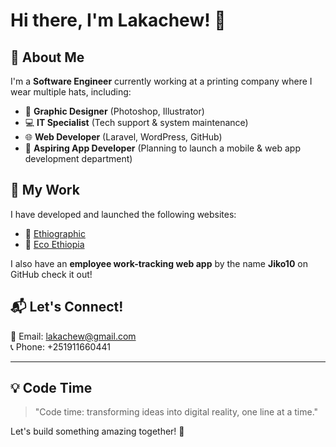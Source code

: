 <!--
## Hi there 👋
**lakachew/Lakachew** is a ✨ _special_ ✨ repository because its `README.md` (this file) appears on your GitHub profile.

Here are some ideas to get you started:

- 🔭 I’m currently working on ...
- 🌱 I’m currently learning ...
- 👯 I’m looking to collaborate on ...
- 🤔 I’m looking for help with ...
- 💬 Ask me about ...
- 📫 How to reach me: ...
- 😄 Pronouns: ...
- ⚡ Fun fact: ...
-->
# Hi there, I'm Lakachew! 👋

## 🚀 About Me
I'm a **Software Engineer** currently working at a printing company where I wear multiple hats, including:
- 🎨 **Graphic Designer** (Photoshop, Illustrator)
- 💻 **IT Specialist** (Tech support & system maintenance)
- 🌐 **Web Developer** (Laravel, WordPress, GitHub)
- 📱 **Aspiring App Developer** (Planning to launch a mobile & web app development department)

## 🌟 My Work
I have developed and launched the following websites:
- 🔗 [Ethiographic](https://www.ethiographic.com)
- 🔗 [Eco Ethiopia](https://www.ecoethiopia.com)

I also have an **employee work-tracking web app** by the name **Jiko10** on GitHub check it out!

## 📬 Let's Connect!
📧 Email: lakachew@gmail.com  
📞 Phone: +251911660441  

---

## 💡 Code Time
> "Code time: transforming ideas into digital reality, one line at a time."

Let's build something amazing together! 🚀


